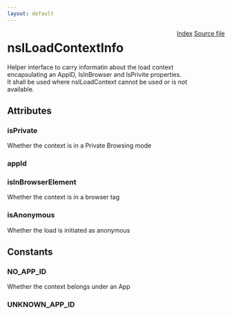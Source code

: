 ```yaml
---
layout: default
---
```

<div class='links' style='float:right'><a href="../index.html">Index</a>
<a href="http://dxr.mozilla.org/mozilla-central/source/netwerk/base/public/nsILoadContextInfo.idl">Source file</a>
</div>

# nsILoadContextInfo #
  
Helper interface to carry informatin about the load context  
encapsulating an AppID, IsInBrowser and IsPrivite properties.  
It shall be used where nsILoadContext cannot be used or is not  
available.  
  

## Attributes ##

### isPrivate ###
  
Whether the context is in a Private Browsing mode  
  

### appId ###

### isInBrowserElement ###
  
Whether the context is in a browser tag  
  

### isAnonymous ###
  
Whether the load is initiated as anonymous  
  

## Constants ##

### NO_APP_ID ###
  
Whether the context belongs under an App  
  

### UNKNOWN_APP_ID ###
